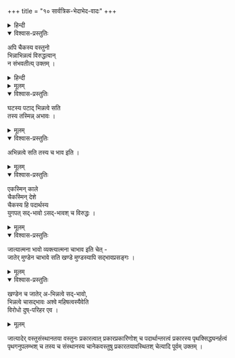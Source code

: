 +++
title = "१० सार्वत्रिक-भेदाभेद-वादः"
+++

<details><summary>हिन्दी</summary>

[[१२६]]  

अब तक श्रीरामानुज स्वामी जी ने  
द्वैताद्वैतवादियों के उस सिद्धान्त -  
कि श्रुति जीव एवं ब्रह्म में भेदाभेद को बतलाती है—  
का खण्डन किया है ।  
आगे इस वाद का खण्डन करते हैं कि  
जो यह कहा जाता है कि  
सभी पदार्थ भिन्न एवं अभिन्न होते हैं ।  
इस भेदाभेदवाद को जैन और मीमांसकों ने भी अपनाया है ।  

</details>


<details open><summary>विश्वास-प्रस्तुतिः</summary>

अपि चैकस्य वस्तुनो  
भिन्नाभिन्नत्वं विरुद्धत्वान्  
न संभवतीत्य् उक्तम् । 
</details>

<details><summary>हिन्दी</summary>

श्रीरामानुज स्वामी जी कहते हैं कि  
एक वस्तु दूसरी वस्तु से भिन्न एवं अभिन्न नहीं बन सकती  
क्योंकि भिन्नत्व एवं अभिन्नत्व परस्पर विरुद्ध धर्म हैं ।  

</details>


<details><summary>मूलम्</summary>

अपि चैकस्य वस्तुनो भिन्नाभिन्नत्वं विरुद्धत्वान् न संभवतीत्युक्तम् । 
</details>

<details open><summary>विश्वास-प्रस्तुतिः</summary>

घटस्य पटाद् भिन्नत्वे सति  
तस्य तस्मिन्न् अभावः ।  
</details>

<details><summary>मूलम्</summary>

घटस्य पटाद् भिन्नत्वे सति तस्य तस्मिन्न् अभावः ।  
</details>


<details open><summary>विश्वास-प्रस्तुतिः</summary>

अभिन्नत्वे सति तस्य च भाव इति ।  
</details>

<details><summary>मूलम्</summary>

अभिन्नत्वे सति तस्य च भाव इति ।  
</details>


<details open><summary>विश्वास-प्रस्तुतिः</summary>

एकस्मिन् काले  
चैकस्मिन् देशे  
चैकस्य हि पदार्थस्य  
युगपत् सद्-भावो ऽसद्-भावश् च विरुद्धः ।
</details>



<details><summary>मूलम्</summary>

एकस्मिन् काले चैकस्मिन् देशे चैकस्य हि पदार्थस्य युगपत्सद्भावो ऽसद्भावश् च विरुद्धः ।
</details>

<details open><summary>विश्वास-प्रस्तुतिः</summary>

जात्यात्मना भावो व्यक्त्यात्मना चाभाव इति चेत् -  
जातेर् मुण्डेन चाभावे सति खण्डे मुण्डस्यापि सद्भावप्रसङ्गः । 

</details>

<details><summary>मूलम्</summary>

जात्यात्मना भावो व्यक्त्यात्मना चाभाव इति चेत् -  
जातेर् (मुण्डेन चाभावे सति) (/व्यक्त्या चाभेदे सति )  
खण्डे मुण्डस्यापि सद्भावप्रसङ्गः । 

</details>


<details open><summary>विश्वास-प्रस्तुतिः</summary>

खण्डेन च जातेर् अ-भिन्नत्वे सद्-भावो,  
भिन्नत्वे चासद्भावः 
अश्वे महिषत्वस्यैवेति  
विरोधो दुष्-परिहर एव ।  
</details>

<details><summary>मूलम्</summary>

खण्डेन च जातेर् अभिन्नत्वे सद्भावो, भिन्नत्वे चासद्भावः 
अश्वे महिषत्वस्यैवेति विरोधो दुष्परिहर एव ।  
</details>


जात्यादेर् वस्तुसंस्थानतया वस्तुनः प्रकारत्वात् प्रकारप्रकारिणोश् च पदार्थान्तरत्वं प्रकारस्य पृथक्सिद्ध्यनर्हत्वं पृथगनुपलम्भश् च तस्य च संस्थानस्य चानेकवस्तुषु प्रकारतयावस्थितश् चेत्यादि पूर्वम् उक्तम् ।

